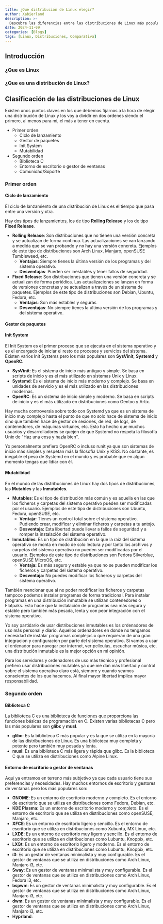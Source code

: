 ```yaml
---
title: ¿Qué distribución de Linux elegir?
author: Xabierland
description: >-
  Descubre las diferencias entre las distribuciones de Linux más populares y elige la que mejor se adapte a tus necesidades.
date: 2024-11-09
categories: [Blogs]
tags: [Linux, Distribuciones, Comparativa]
---
```


## Introducción

### ¿Que es Linux

### ¿Que es una distribución de Linux?

## Clasificación de las distribuciones de Linux

Existen unos puntos claves en los que debemos fijarnos a la hora de elegir una distribución de Linux y los voy a dividir en dos ordenes siendo el primero, al menos para mi, el más a tener en cuenta.

- Primer orden
  - Ciclo de lanzamiento
  - Gestor de paquetes
  - Init System
  - Mutabilidad
- Segundo orden
  - Biblioteca C
  - Entorno de escritorio o gestor de ventanas
  - Comunidad/Soporte

### Primer orden

#### Ciclo de lanzamiento

El ciclo de lanzamiento de una distribución de Linux es el tiempo que pasa entre una versión y otra.

Hay dos tipos de lanzamientos, los de tipo **Rolling Release** y los de tipo **Fixed Release**.

- **Rolling Release**: Son distribuciones que no tienen una versión concreta y se actualizan de forma continua. Las actualizaciones se van lanzando a medida que se van probando y no hay una versión concreta. Ejemplos de este tipo de distribuciones son Arch Linux, Manjaro, openSUSE Tumbleweed, etc.
  - **Ventajas**: Siempre tienes la última versión de los programas y del sistema operativo.
  - **Desventajas**: Pueden ser inestables y tener fallos de seguridad.
- **Fixed Release**: Son distribuciones que tienen una versión concreta y se actualizan de forma periódica. Las actualizaciones se lanzan en forma de versiones concretas y se actualizan a través de un sistema de paquetes. Ejemplos de este tipo de distribuciones son Debian, Ubuntu, Fedora, etc.
  - **Ventajas**: Son más estables y seguras.
  - **Desventajas**: No siempre tienes la última versión de los programas y del sistema operativo.

#### Gestor de paquetes


#### Init System

El Init System es el primer proceso que se ejecuta en el sistema operativo y es el encargado de iniciar el resto de procesos y servicios del sistema. Existen varios Init Systems pero los más populares son **SysVinit**, **Systemd** y **OpenRC**.

- **SysVinit**: Es el sistema de inicio más antiguo y simple. Se basa en scripts de inicio y es el más utilizado en sistemas Unix y Linux.
- **Systemd**: Es el sistema de inicio más moderno y complejo. Se basa en unidades de servicio y es el más utilizado en las distribuciones modernas.
- **OpenRC**: Es un sistema de inicio simple y moderno. Se basa en scripts de inicio y es el más utilizado en distribuciones como Gentoo y Artix.

Hay mucha controversia sobre todo con Systemd ya que es un sistema de inicio muy complejo hasta el punto de que no solo hace de sistema de inicio sino que también hace de gestor de sesiones, de red, de logs, de contenedores, de máquinas virtuales, etc. Esto ha hecho que muchos usuarios y desarrolladores se quejen de que Systemd no respeta la filosofía Unix de "Haz una cosa y hazla bien".

Yo personalmente prefiero OpenRC o incluso runit ya que son sistemas de inicio más simples y respetan más la filosofía Unix y KISS. No obstante, es inegable el peso de Systemd en el mundo y es probable que en algun momento tengas que lidiar con él.

#### Mutabilidad

En el mundo de las distribuciones de Linux hay dos tipos de distribuciones, las **Mutables** y las **Inmutables**.

- **Mutables**: Es el tipo de distribución más común y es aquella en las que los ficheros y carpetas del sistema operativo pueden ser modificadas por el usuario. Ejemplos de este tipo de distribuciones son Ubuntu, Fedora, openSUSE, etc.
  - **Ventaja:** Tienes un control total sobre el sistema operativo. Pudiendo crear, modificar y eliminar ficheros y carpetas a tu antojo.
  - **Desventaja:** Esta libertad puede llevar a fallos de seguridad y a romper la instalación del sistema operativo.
- **Inmutables**: Es un tipo de distribución en la que la raiz del sistema operativo se monta en modo de solo lectura y por tanto los archivos y carpetas del sistema operativo no pueden ser modificadas por el usuario. Ejemplos de este tipo de distribuciones son Fedora Silverblue, openSUSE MicroOS, etc.
  - **Ventaja:** Es más seguro y estable ya que no se pueden modificar los ficheros y carpetas del sistema operativo.
  - **Desventaja:** No puedes modificar los ficheros y carpetas del sistema operativo.

También mencionar que al no poder modificar los ficheros y carpetas tampoco podemos instalar programas de forma tradicional. Para instalar programas en una distribución inmutable se utilizan contenedores o Flatpaks. Esto hace que la instalación de programas sea más segura y estable pero también más pesada, lenta y con peor integración con el sistema operativo.

Yo soy partidario de usar distribuciones inmutables es los ordenadores de uso más personal y diario. Aquellos ordenadores en donde no tengamos necesidad de instalar programas complejos o que requieran de una gran integracion y configuracion por parte del sistema operativo. Si vamos a usar el ordenador para navegar por internet, ver películas, escuchar música, etc. una distribución inmutable es la mejor opción en mi opinión.

Para los servidores y ordenadores de uso más técnico y profesional prefiero usar distribuciones mutables ya que me dan más libertad y control sobre el sistema operativo claro está, siempre y cuando seamos conscientes de los que hacemos. Al final mayor libertad implica mayor responsabilidad.

### Segundo orden

#### Biblioteca C

La biblioteca C es una biblioteca de funciones que proporciona las funciones básicas de programación en C. Existen varias bibliotecas C pero las más populares son **glibc** y **musl**.

- **glibc**: Es la biblioteca C más popular y es la que se utiliza en la mayoría de las distribuciones de Linux. Es una biblioteca muy completa y potente pero también muy pesada y lenta.
- **musl**: Es una biblioteca C más ligera y rápida que glibc. Es la biblioteca C que se utiliza en distribuciones como Alpine Linux.

#### Entorno de escritorio o gestor de ventanas

Aquí ya entramos en terreno más subjetivo ya que cada usuario tiene sus preferencias y necesidades. Hay muchos entornos de escritorio y gestores de ventanas pero los más populares son:

- **GNOME**: Es un entorno de escritorio moderno y completo. Es el entorno de escritorio que se utiliza en distribuciones como Fedora, Debian, etc.
- **KDE Plasma**: Es un entorno de escritorio moderno y completo. Es el entorno de escritorio que se utiliza en distribuciones como openSUSE, Manjaro, etc.
- **XFCE**: Es un entorno de escritorio ligero y sencillo. Es el entorno de escritorio que se utiliza en distribuciones como Xubuntu, MX Linux, etc.
- **LXDE**: Es un entorno de escritorio muy ligero y sencillo. Es el entorno de escritorio que se utiliza en distribuciones como Lubuntu, Knoppix, etc.
- **LXQt**: Es un entorno de escritorio ligero y moderno. Es el entorno de escritorio que se utiliza en distribuciones como Lubuntu, Knoppix, etc.
- **i3**: Es un gestor de ventanas minimalista y muy configurable. Es el gestor de ventanas que se utiliza en distribuciones como Arch Linux, Manjaro i3, etc.
- **Sway**: Es un gestor de ventanas minimalista y muy configurable. Es el gestor de ventanas que se utiliza en distribuciones como Arch Linux, Fedora i3, etc.
- **bspwm**: Es un gestor de ventanas minimalista y muy configurable. Es el gestor de ventanas que se utiliza en distribuciones como Arch Linux, Manjaro i3, etc.
- **dwm**: Es un gestor de ventanas minimalista y muy configurable. Es el gestor de ventanas que se utiliza en distribuciones como Arch Linux, Manjaro i3, etc.
- **Hyprland**: